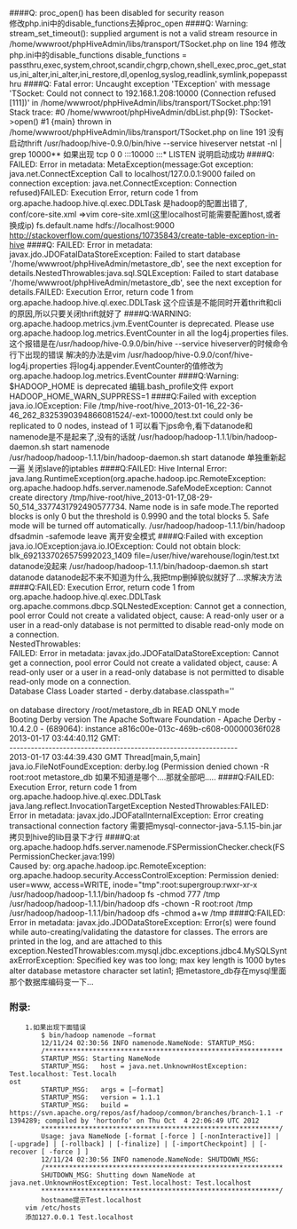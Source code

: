 ####Q: proc_open() has been disabled for security reason  
	修改php.ini中的disable_functions去掉proc_open
####Q: Warning: stream_set_timeout(): supplied argument is not a valid stream resource in /home/wwwroot/phpHiveAdmin/libs/transport/TSocket.php on line 194
	修改php.ini中的disable_functions
	disable_functions = passthru,exec,system,chroot,scandir,chgrp,chown,shell_exec,proc_get_status,ini_alter,ini_alter,ini_restore,dl,openlog,syslog,readlink,symlink,popepassthru
####Q: Fatal error: Uncaught exception 'TException' with message 'TSocket: Could not connect to 192.168.1.208:10000 (Connection refused [111])' in /home/wwwroot/phpHiveAdmin/libs/transport/TSocket.php:191 Stack trace: #0 /home/wwwroot/phpHiveAdmin/dbList.php(9): TSocket->open() #1 {main} thrown in /home/wwwroot/phpHiveAdmin/libs/transport/TSocket.php on line 191
	没有启动thrift
	/usr/hadoop/hive-0.9.0/bin/hive --service hiveserver
	netstat -nl | grep 10000**
	如果出现
	tcp        0      0 :::10000                    :::*                        LISTEN
	说明启动成功
####Q: FAILED: Error in metadata: MetaException(message:Got exception: java.net.ConnectException Call to localhost/127.0.0.1:9000 failed on connection exception: java.net.ConnectException: Connection refused)FAILED: Execution Error, return code 1 from org.apache.hadoop.hive.ql.exec.DDLTask
	是hadoop的配置出错了,
	conf/core-site.xml
	=>vim core-site.xml(这里localhost可能需要配置host,或者换成ip)
	<configuration>
		<property>
			<name>fs.default.name</name>
			<value>hdfs://localhost:9000</value>
		</property>
	</configuration>
	http://stackoverflow.com/questions/10735843/create-table-exception-in-hive
####Q: FAILED: Error in metadata: javax.jdo.JDOFatalDataStoreException: Failed to start database '/home/wwwroot/phpHiveAdmin/metastore_db', see the next exception for details.NestedThrowables:java.sql.SQLException: Failed to start database '/home/wwwroot/phpHiveAdmin/metastore_db', see the next exception for details.FAILED: Execution Error, return code 1 from org.apache.hadoop.hive.ql.exec.DDLTask
	这个应该是不能同时开着thrift和cli的原因,所以只要关闭thrift就好了
####Q:WARNING: org.apache.hadoop.metrics.jvm.EventCounter is deprecated. Please use org.apache.hadoop.log.metrics.EventCounter in all the log4j.properties files.
	这个报错是在/usr/hadoop/hive-0.9.0/bin/hive --service hiveserver的时候命令行下出现的错误
	解决的办法是vim /usr/hadoop/hive-0.9.0/conf/hive-log4j.properties
	将log4j.appender.EventCounter的值修改为org.apache.hadoop.log.metrics.EventCounter
####Q:Warning: $HADOOP_HOME is deprecated
	编辑.bash_profile文件
	export HADOOP_HOME_WARN_SUPPRESS=1
####Q:Failed with exception java.io.IOException: File /tmp/hive-root/hive_2013-01-16_22-36-46_262_8325390394866081524/-ext-10000/test.txt could only be replicated to 0 nodes, instead of 1
	可以看下jps命令,看下datanode和namenode是不是起来了,没有的话就
	/usr/hadoop/hadoop-1.1.1/bin/hadoop-daemon.sh start namenode	
	/usr/hadoop/hadoop-1.1.1/bin/hadoop-daemon.sh start datanode
	单独重新起一遍
	关闭slave的iptables
####Q:FAILED: Hive Internal Error: java.lang.RuntimeException(org.apache.hadoop.ipc.RemoteException: org.apache.hadoop.hdfs.server.namenode.SafeModeException: Cannot create directory /tmp/hive-root/hive_2013-01-17_08-29-50_514_3377431792490577734. Name node is in safe mode.The reported blocks is only 0 but the threshold is 0.9990 and the total blocks 5. Safe mode will be turned off automatically.
	/usr/hadoop/hadoop-1.1.1/bin/hadoop dfsadmin -safemode leave 离开安全模式
####Q:Failed with exception java.io.IOException:java.io.IOException: Could not obtain block: blk_6921337026575992023_1409 file=/user/hive/warehouse/login/test.txt
		datanode没起来 /usr/hadoop/hadoop-1.1.1/bin/hadoop-daemon.sh start datanode
		datanode起不来不知道为什么,我把tmp删掉貌似就好了...求解决方法
####Q:FAILED: Execution Error, return code 1 from org.apache.hadoop.hive.ql.exec.DDLTask<br>org.apache.commons.dbcp.SQLNestedException: Cannot get a connection, pool error Could not create a validated object, cause: A read-only user or a user in a read-only database is not permitted to disable read-only mode on a connection.<br>NestedThrowables:<br>FAILED: Error in metadata: javax.jdo.JDOFatalDataStoreException: Cannot get a connection, pool error Could not create a validated object, cause: A read-only user or a user in a read-only database is not permitted to disable read-only mode on a connection.<br>Database Class Loader started - derby.database.classpath=''<br><br>on database directory /root/metastore_db in READ ONLY mode<br>Booting Derby version The Apache Software Foundation - Apache Derby - 10.4.2.0 - (689064): instance a816c00e-013c-469b-c608-00000036f028<br>2013-01-17 03:44:40.112 GMT:<br>----------------------------------------------------------------<br>2013-01-17 03:44:39.430 GMT Thread[main,5,main] java.io.FileNotFoundException: derby.log (Permission denied
	chown -R root:root metastore_db
	如果不知道是哪个....那就全部吧.....
####Q:FAILED: Execution Error, return code 1 from org.apache.hadoop.hive.ql.exec.DDLTask<br>java.lang.reflect.InvocationTargetException NestedThrowables:FAILED: Error in metadata: javax.jdo.JDOFatalInternalException: Error creating transactional connection factory
	需要把mysql-connector-java-5.1.15-bin.jar拷贝到hive的lib目录下才行
####Q:at org.apache.hadoop.hdfs.server.namenode.FSPermissionChecker.check(FSPermissionChecker.java:199)<br>Caused by: org.apache.hadoop.ipc.RemoteException: org.apache.hadoop.security.AccessControlException: Permission denied: user=www, access=WRITE, inode="tmp":root:supergroup:rwxr-xr-x
	/usr/hadoop/hadoop-1.1.1/bin/hadoop fs -chmod 777  /tmp
	/usr/hadoop/hadoop-1.1.1/bin/hadoop dfs -chown -R  root:root /tmp
	/usr/hadoop/hadoop-1.1.1/bin/hadoop dfs -chmod a+w /tmp
####Q:FAILED: Error in metadata: javax.jdo.JDODataStoreException: Error(s) were found while auto-creating/validating the datastore for classes. The errors are printed in the log, and are attached to this exception.NestedThrowables:com.mysql.jdbc.exceptions.jdbc4.MySQLSyntaxErrorException: Specified key was too long; max key length is 1000 bytes
	alter database metastore character set latin1;
	把metastore_db存在mysql里面那个数据库编码变一下...


### 附录:
		1.如果出现下面错误
			$ bin/hadoop namenode –format
			12/11/24 02:30:56 INFO namenode.NameNode: STARTUP_MSG:
			/************************************************************
			STARTUP_MSG: Starting NameNode
			STARTUP_MSG:   host = java.net.UnknownHostException: Test.localhost: Test.localh                                                      ost
			STARTUP_MSG:   args = [–format]
			STARTUP_MSG:   version = 1.1.1
			STARTUP_MSG:   build = https://svn.apache.org/repos/asf/hadoop/common/branches/branch-1.1 -r 1394289; compiled by 'hortonfo' on Thu Oct  4 22:06:49 UTC 2012
			************************************************************/
			Usage: java NameNode [-format [-force ] [-nonInteractive]] | [-upgrade] | [-rollback] | [-finalize] | [-importCheckpoint] | [-recover [ -force ] ]
			12/11/24 02:30:56 INFO namenode.NameNode: SHUTDOWN_MSG:
			/************************************************************
			SHUTDOWN_MSG: Shutting down NameNode at java.net.UnknownHostException: Test.localhost: Test.localhost
			************************************************************/
			hostname提示Test.localhost
		vim /etc/hosts
		添加127.0.0.1 Test.localhost